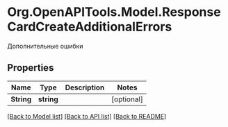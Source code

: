 # Org.OpenAPITools.Model.ResponseCardCreateAdditionalErrors
Дополнительные ошибки

## Properties

Name | Type | Description | Notes
------------ | ------------- | ------------- | -------------
**String** | **string** |  | [optional] 

[[Back to Model list]](../README.md#documentation-for-models) [[Back to API list]](../README.md#documentation-for-api-endpoints) [[Back to README]](../README.md)

